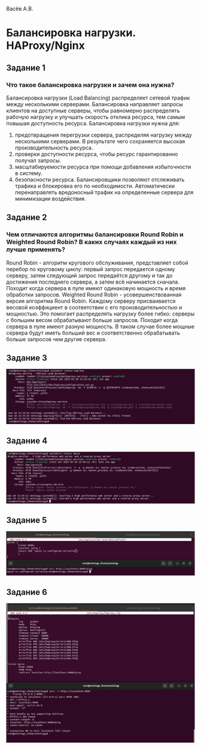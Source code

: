 Васёв А.В.

# Балансировка нагрузки. HAProxy/Nginx

## Задание 1

### Что такое балансировка нагрузки и зачем она нужна?

Балансировка нагрузки (Load Balancing) распределяет сетевой трафик между несколькими серверами. Балансировка направляет запросы клиентов на доступные серверы, чтобы равномерно распределять рабочую нагрузку и улучшать скорость отклика ресурса, тем самым повышая доступность ресурса.
Балансировка нагрузки нужна для:
1. предотвращения перегрузки сервера, распределяя нагрузку между несколькими серверами. В результате чего сохраняется высокая производительность ресурса.
2. проверки доступности ресурса, чтобы ресурс гарантированно получал запросы.
3. масштабируемости ресурса при помощи добавления избыточности в систему.
4. безопасности ресурса. Балансировщики позволяют отслеживать трафика и блокировка его по необходимости. Автоматически перенаправлять вредоносный трафик на определенные сервера для минимизации воздействия.

## Задание 2

### Чем отличаются алгоритмы балансировки Round Robin и Weighted Round Robin? В каких случаях каждый из них лучше применять?

Round Robin - алгоритм кругового обслуживания, представляет собой перебор по круговому циклу: первый запрос передается одному серверу, затем следующий запрос передаётся другому и так до достижения последнего сервера, а затем всё начинается сначала. Походит когда сервера в пуле имеют одинаковую мощность и время обработки запросов.
Weighted Round Robin - усовершенствованная версия алгоритма Round Robin. Каждому серверу присваивается весовой коэффициент в соответствии с его производительностью и мощностью. Это помогает распределять нагрузку более гибко: серверы с большим весом обрабатывают больше запросов. Походит когда сервера в пуле имеют разную мощность. В таком случае более мощные сервера будут иметь больший вес и соответственно обрабатывать больше запросов чем другие сервера.

## Задание 3

![alt text](https://github.com/rus42/HAproxyNginx/blob/main/Task_3.png)

## Задание 4

![alt text](https://github.com/rus42/HAproxyNginx/blob/main/Task_4.png)

## Задание 5

![alt text](https://github.com/rus42/HAproxyNginx/blob/main/Task_5.png)

## Задание 6

![alt text](https://github.com/rus42/HAproxyNginx/blob/main/Task_6.png)
